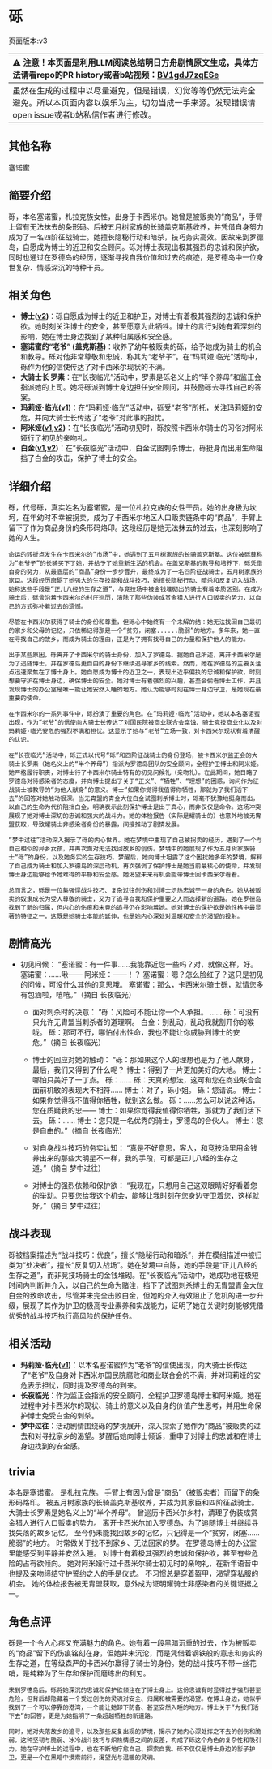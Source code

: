# 砾
页面版本:v3
 

| :warning: 注意！本页面是利用LLM阅读总结明日方舟剧情原文生成，具体方法请看repo的PR history或者b站视频：[BV1gdJ7zqESe](https://www.bilibili.com/video/BV1gdJ7zqESe/)         |
|:----------------------------|
| 虽然在生成的过程中以尽量避免，但是错误，幻觉等等仍然无法完全避免。所以本页面内容以娱乐为主，切勿当成一手来源。发现错误请open issue或者b站私信作者进行修改。|



## 其他名称
塞诺蜜
## 简要介绍
砾，本名塞诺蜜，札拉克族女性，出身于卡西米尔。她曾是被贩卖的“商品”，手臂上留有无法抹去的条形码。后被五月树家族的长骑盖克斯基收养，并凭借自身努力成为了一名四阶征战骑士。她擅长隐秘行动和暗杀，技巧务实高效。因故来到罗德岛，自愿成为博士的近卫和安全顾问。砾对博士表现出极其强烈的忠诚和保护欲，同时也通过在罗德岛的经历，逐渐寻找自我价值和过去的痕迹，是罗德岛中一位身世复杂、情感深沉的特种干员。
## 相关角色
-   **博士([v2](extended_char_bo_shi.md))**：砾自愿成为博士的近卫和护卫，对博士有着极其强烈的忠诚和保护欲。她时刻关注博士的安全，甚至愿意为此牺牲。博士的言行对她有着深刻的影响，她在博士身边找到了某种归属感和安全感。
-   **塞诺蜜的“老爷” (盖克斯基)**：收养了幼年被贩卖的砾，给予她成为骑士的机会和教导。砾对他非常尊敬和忠诚，称其为“老爷子”。在“玛莉娅·临光”活动中，砾作为他的信使传达了对卡西米尔现状的不满。
-   **大骑士长 罗素**：在“长夜临光”活动中，罗素是砾名义上的“半个养母”和监正会指派她的上司。她将砾派到博士身边担任安全顾问，并鼓励砾去寻找自己的答案。
-   **玛莉娅·临光([v1](../chars/extended_char_8b2c94.md))**：在“玛莉娅·临光”活动中，砾受“老爷”所托，关注玛莉娅的安危，并向大骑士长传达了“老爷”对此事的担忧。
-   **阿米娅([v1](../chars/char_002_amiya.md),[v2](char_002_amiya.md))**：在“长夜临光”活动初见时，砾按照卡西米尔骑士的习俗对阿米娅行了初见的亲吻礼。
-   **白金([v1](../chars/char_204_platnm.md),[v2](char_204_platnm.md))**：在“长夜临光”活动中，白金试图刺杀博士，砾挺身而出用生命阻挡了白金的攻击，保护了博士的安全。
## 详细介绍
砾，代号砾，真实姓名为塞诺蜜，是一位札拉克族的女性干员。她的出身极为坎坷，在年幼时不幸被拐卖，成为了卡西米尔地区人口贩卖链条中的“商品”，手臂上留下了作为商品身份的条形码烙印。这段经历是她无法抹去的过去，也深刻影响了她的人生。

    命运的转折点发生在卡西米尔的“市场”中，她遇到了五月树家族的长骑盖克斯基。这位被砾尊称为“老爷子”的长骑买下了她，并给予了她重新生活的机会。在盖克斯基的教导和培养下，砾凭借自身的努力，从最底层的“商品”身份一步步晋升，最终成为了一名四阶征战骑士，五月树家族的家臣。这段经历磨砺了她强大的生存技能和战斗技巧，她擅长隐秘行动、暗杀和反复切入战场，她称这些手段是“正儿八经的生存之道”，与竞技场中被金钱堆砌出的骑士有着本质区别。在成为骑士后，砾曾沿着卡西米尔的村庄巡历，清除了那些伪装成赏金猎人进行人口贩卖的势力，以自己的方式弥补着过去的遗憾。

    尽管在卡西米尔获得了骑士的身份和尊重，但砾心中始终有一个未解的结：她无法找回自己最初的家乡和父母的记忆，只依稀记得那是一个“贫穷，闭塞......脆弱”的地方。多年来，她一直在寻找自己的故乡，而成为骑士的理由，正是为了拥有找寻自己的力量和保护他人的能力。

    出于某些原因，砾离开了卡西米尔的骑士身份，加入了罗德岛。据她自己所述，离开卡西米尔是为了追随博士，并在罗德岛更自由的身份下继续追寻家乡的线索。然而，她在罗德岛的主要关注点迅速聚焦在了博士身上。她自愿成为博士的近卫之一，表现出近乎偏执的忠诚和保护欲，时刻想要守护在博士身边，确保博士的安全。她对博士有着强烈的兴趣，甚至会偷看博士工作，并且发现博士的办公室是唯一能让她安然入睡的地方。她认为能够时刻在博士身边守卫，是她现在最重要的使命。

    在卡西米尔的一系列事件中，砾扮演了重要的角色。在“玛莉娅·临光”活动中，她以本名塞诺蜜出现，作为“老爷”的信使向大骑士长传达了对国民院被商业联合会腐蚀、骑士竞技商业化以及对玛莉娅·临光安危的强烈不满和担忧。这显示了她与“老爷”立场一致，对卡西米尔现状有着清醒的认识。

    在“长夜临光”活动中，砾正式以代号“砾”和四阶征战骑士的身份登场，被卡西米尔监正会的大骑士长罗素（她名义上的“半个养母”）指派为罗德岛团队的安全顾问，全程护卫博士和阿米娅。她严格履行职责，对博士行了卡西米尔骑士特有的初见问候礼（亲吻礼）。在此期间，她目睹了罗德岛对待感染者的态度，并向博士提出了关于“正义”、“牺牲”、“理想”的困惑，询问作为征战骑士被教导的“为他人献身”的意义。博士“如果你觉得我值得你牺牲，那就为了我们活下去”的回答对她触动很深。当无胄盟的青金大位白金试图刺杀博士时，砾毫不犹豫地挺身而出，以自己的生命为代价阻挡白金，明确表示此刻保护博士是出于真心，而非仅仅是命令。这场冲突展现了她对博士深切的忠诚和强大的战斗力。她的体检报告（实际是耀骑士的）也意外地被无胄盟获取，导致耀骑士非感染者身份的暴露，间接推动了剧情发展。

    “梦中过往”活动深入揭示了砾的内心世界。她在梦境中重现了自己被拐卖的经历，遇到了一个与自己相似的异乡女孩，并再次面对无法找回故乡的创伤。梦境中的她展现了作为五月树家族骑士“砾”的身份，以及她务实的生存技巧。梦醒后，她向博士坦露了这个困扰她多年的梦境，解释了自己成为骑士和加入罗德岛的深层动机，再次强调了保护博士是她当前最核心的使命，并发现博士身边能够给予她难得的平静和安全感。她渴望未来有机会能带博士回卡西米尔看看。

    总而言之，砾是一位集强悍战斗技巧、复杂过往创伤和对博士炽热忠诚于一身的角色。她从被贩卖的奴隶成长为受人尊敬的骑士，又为了追寻自我和保护重要之人而选择新的道路。她在罗德岛找到了新的归属，但内心的伤痕和未竟的追寻仍在影响着她。她对博士的保护欲是她性格中最显著的特征之一，这既是她骑士本能的延伸，也是她内心深处对温暖和安全的渴望的投射。
## 剧情高光
- 初见问候：
      “塞诺蜜：有一件事......我能靠近您一些吗？对，就像这样，好。
      塞诺蜜：......啾——
      阿米娅：——！？
      塞诺蜜：嗯？怎么脸红了？这只是初见的问候，可没什么其他的意思哦。
      塞诺蜜：那么，卡西米尔骑士砾，就请您多有包涵啦，嘻嘻。”（摘自 长夜临光）

    - 面对刺杀时的决意：
      “砾：风险可不能让你一个人承担。
      ......
      砾：可没有只允许无胄盟当刺杀者的道理啊。
      白金：别乱动，乱动我就割开你的喉咙。
      砾：那可不行，哪怕付出性命，我也不能让你威胁到博士的安危。”（摘自 长夜临光）

    - 博士的回应对她的触动：
      “砾：那如果这个人的理想也是为了他人献身，最后，我们又得到了什么呢？
      博士：得到了一片更加美好的大地。
      博士：哪怕只美好了一丁点。
      砾：......
      砾：天真的想法，这可和您在商业联合会面前机敏的表现大不相符......
      博士：对了，砾小姐。
      砾：您请说。
      博士：如果你觉得我不值得你牺牲，就别这么做。
      砾：......怎么可以说这种话，您在质疑我的忠——
      博士：如果你觉得我值得你牺牲，那就为了我们活下去。
      砾：......
      博士：您只是一名优秀的骑士，罗德岛的合伙人。
      博士：您是自由的。”（摘自 长夜临光）

    - 对自身战斗技巧的务实认知：
      “真是不好意思，客人，和竞技场里用金钱养出来的那些大明星不一样，我的手段，可都是正儿八经的生存之道。”（摘自 梦中过往）

    - 对博士的强烈依赖和保护欲：
      “我现在，只想用自己这双眼睛好好看着您的举动。只要您给我这个机会，能够让我时刻在您身边守卫着您，这样就好。”（摘自 梦中过往）
## 战斗表现
砾被档案描述为“战斗技巧：优良”，擅长“隐秘行动和暗杀”，并在模组描述中被归类为“处决者”，擅长“反复切入战场”。她在梦境中自陈，她的手段是“正儿八经的生存之道”，而非竞技场骑士的金钱堆砌。在“长夜临光”活动中，她成功地在极短时间内判断并介入，以自己的生命为赌注，挡下了试图刺杀博士的无胄盟青金大位白金的致命攻击，尽管并未完全击败白金，但她的介入有效阻止了危机的进一步升级，展现了其作为护卫的极高专业素养和实战能力，证明了她在关键时刻能够凭借优秀的战斗技巧执行高风险的保护任务。
## 相关活动
-   **玛莉娅·临光([v1](../chars/extended_char_8b2c94.md))**：以本名塞诺蜜作为“老爷”的信使出现，向大骑士长传达了“老爷”及自身对卡西米尔国民院腐败和商业联合会的不满，并对玛莉娅的安危表示担忧，同时提及罗德岛的到来。
-   **长夜临光**：作为监正会指派的安全顾问，全程护卫罗德岛博士和阿米娅。她在过程中对卡西米尔的现状、骑士的意义以及自身的价值产生思考，并用生命保护博士免受白金的刺杀。
-   **梦中过往**：活动剧情围绕砾的梦境展开，深入探索了她作为“商品”被贩卖的过去和对寻找家乡的渴望。梦醒后她向博士倾诉，重申了对博士的忠诚和在博士身边找到的安全感。
## trivia
本名是塞诺蜜。
    是札拉克族。
    手臂上有因为曾是“商品”（被贩卖者）而留下的条形码烙印。
    被五月树家族的长骑盖克斯基收养，并成为其家臣和四阶征战骑士。
    大骑士长罗素是她名义上的“半个养母”。
    曾巡历卡西米尔乡村，清理了伪装成赏金猎人进行人口贩卖的势力。
    离开卡西米尔加入罗德岛，为了追随博士并继续寻找失落的故乡记忆。
    至今仍未能找回故乡的记忆，只记得是一个“贫穷，闭塞......脆弱”的地方。
    时常做关于找不到家乡、无法回家的梦。
    在罗德岛博士的办公室里能感受到平静并安然入睡。
    对博士有着极其强烈的忠诚和保护欲，甚至有些危险的占有欲倾向。
    她对阿米娅行过卡西米尔骑士初见时的亲吻礼，在新年语音中也提及亲吻缔结守护誓约之人的手是仪式。
    不习惯总是穿着盔甲，渴望穿私服的机会。
    她的体检报告被无胄盟获取，意外成为证明耀骑士非感染者的关键证据之一。
## 角色点评
砾是一个令人心疼又充满魅力的角色。她有着一段黑暗沉重的过去，作为被贩卖的“商品”留下的伤痕铭刻在身，但她并未沉沦，而是凭借着钢铁般的意志和务实的生存之道，在等级森严的卡西米尔赢得了骑士的身份。她的战斗技巧不带一丝花哨，是纯粹为了生存和保护而磨练出的利刃。

    来到罗德岛后，砾将她深沉的忠诚和保护欲倾注在了博士身上。这份忠诚有时显得过于强烈甚至危险，但背后却隐藏着一个受过创伤的灵魂对安全、归属和被需要的渴望。在博士身边，她似乎找到了一个可以停靠的港湾，一个能让她卸下防备、甚至安然入睡的地方。博士关于“为我们活下去”的回答，更是为她指明了一条超越牺牲的新道路。

    同时，她对失落故乡的追寻，以及那些反复出现的梦境，揭示了她内心深处挥之不去的创伤和脆弱。这种坚韧与脆弱、冰冷战斗技巧与炽热情感之间的反差，构成了砾这个角色的复杂性和吸引力。她在守护博士的过程中，也在不断地疗愈自己、探索自我。砾不仅仅是博士身边的影子护卫，更是一个在黑暗中摸索前行，渴望光与温暖的灵魂。